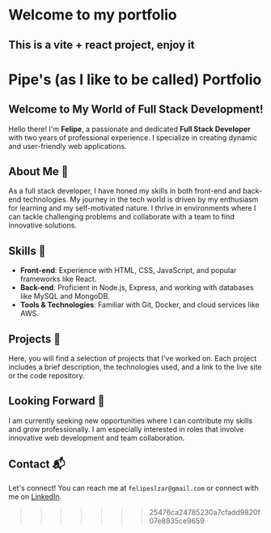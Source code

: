 
# Welcome to my portfolio

## This is a vite + react project, enjoy it

# Pipe's (as I like to be called) Portfolio

## Welcome to My World of Full Stack Development!

Hello there! I'm **Felipe**, a passionate and dedicated **Full Stack Developer** with two years of professional experience. I specialize in creating dynamic and user-friendly web applications.

## About Me 🚀

As a full stack developer, I have honed my skills in both front-end and back-end technologies. My journey in the tech world is driven by my enthusiasm for learning and my self-motivated nature. I thrive in environments where I can tackle challenging problems and collaborate with a team to find innovative solutions.

## Skills 🔧

- **Front-end**: Experience with HTML, CSS, JavaScript, and popular frameworks like React.
- **Back-end**: Proficient in Node.js, Express, and working with databases like MySQL and MongoDB.
- **Tools & Technologies**: Familiar with Git, Docker, and cloud services like AWS.

## Projects 📁

Here, you will find a selection of projects that I've worked on. Each project includes a brief description, the technologies used, and a link to the live site or the code repository.

## Looking Forward 👀

I am currently seeking new opportunities where I can contribute my skills and grow professionally. I am especially interested in roles that involve innovative web development and team collaboration.

## Contact 📬

Let's connect! You can reach me at `felipeslzar@gmail.com` or connect with me on [LinkedIn](https://linkedin.com/in/felipe-salazar-jimenez).
>>>>>>> 25476ca24785230a7cfadd9820f07e8935ce9659
